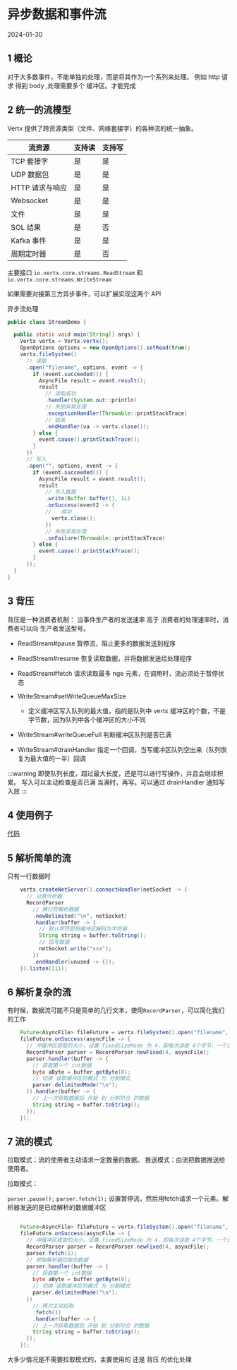 # 异步数据和事件流

2024-01-30

## 1 概论

对于大多数事件，不能单独的处理，而是将其作为一个系列来处理。
例如 http 请求 得到 body ,处理需要多个 缓冲区。才能完成

## 2 统一的流模型

Vertx 提供了跨资源类型（文件、网络套接字）的各种流的统一抽象。

| 流资源          | 支持读 | 支持写 |
| --------------- | ------ | ------ |
| TCP 套接字      | 是     | 是     |
| UDP 数据包      | 是     | 是     |
| HTTP 请求与响应 | 是     | 是     |
| Websocket       | 是     | 是     |
| 文件            | 是     | 是     |
| SOL 结果        | 是     | 否     |
| Kafka 事件      | 是     | 是     |
| 周期定时器      | 是     | 否     |

主要接口 `io.vertx.core.streams.ReadStream` 和 `io.vertx.core.streams.WriteStream`

如果需要对接第三方异步事件，可以扩展实现这两个 API

异步流处理

```java
public class StreamDemo {

  public static void main(String[] args) {
    Vertx vertx = Vertx.vertx();
    OpenOptions options = new OpenOptions().setRead(true);
    vertx.fileSystem()
      // 读取
      .open("filename", options, event -> {
        if (event.succeeded()) {
          AsyncFile result = event.result();
          result
            // 读取成功
            .handler(System.out::println)
            // 失败异常处理
            .exceptionHandler(Throwable::printStackTrace)
            // 结束
            .endHandler(va -> vertx.close());
        } else {
          event.cause().printStackTrace();
        }
      })
      // 写入
      .open("", options, event -> {
        if (event.succeeded()) {
          AsyncFile result = event.result();
          result
            // 写入数据
            .write(Buffer.buffer(), 1L)
            .onSuccess(event2 -> {
            //   成功
              vertx.close();
            })
            // 失败异常处理
            .onFailure(Throwable::printStackTrace)
        } else {
          event.cause().printStackTrace();
        }
      });
  }
}
```

## 3 背压

背压是一种消费者机制： 当事件生产者的发送速率 高于 消费者的处理速率时，消费者可以向 生产者发送型号。

- ReadStream#pause 暂停流，阻止更多的数据发送到程序
- ReadStream#resume 恢复读取数据，并将数据发送给处理程序
- ReadStream#fetch 请求读取最多 nge 元素，在调用时，流必须处于暂停状态

- WriteStream#setWriteQueueMaxSize
  - 定义缓冲区写入队列的最大值，指的是队列中 vertx 缓冲区的个数，不是字节数，因为队列中各个缓冲区的大小不同
- WriteStream#writeQueueFull 判断缓冲区队列是否已满
- WriteStream#drainHandler 指定一个回调，当写缓冲区队列空出来（队列恢复为最大值的一半）回调

:::warning
即使队列长度，超过最大长度，还是可以进行写操作，并且会继续积累。
写入可以主动检查是否已满
当满时，再写。可以通过 drainHandler 通知写入放
:::

## 4 使用例子

[代码](https://github.com/jponge/vertx-in-action/tree/master/chapter4/src/main/java/chapter4/jukebox)

## 5 解析简单的流

只有一行数据时

```java
    vertx.createNetServer().connectHandler(netSocket -> {
      // 记录分析器
      RecordParser
        // 换行符解析数据
        .newDelimited("\n", netSocket)
        .handler(buffer -> {
          // 默认字符即将缓冲区解码为字符串
          String string = buffer.toString();
          // 回写数据
          netSocket.write("xxx");
        })
        .endHandler(unused -> {});
    }).listen(111);
```

## 6 解析复杂的流

有时候，数据流可能不只是简单的几行文本，使用`RecordParser`，可以简化我们的工作

```java
    Future<AsyncFile> fileFuture = vertx.fileSystem().open("filename", new OpenOptions().setRead(true));
    fileFuture.onSuccess(asyncFile -> {
      // 冲缓冲区提取的大小，设置 fixedSizeMode 为 4，即每次读取 4个字节，一个int的大小
      RecordParser parser = RecordParser.newFixed(4, asyncFile);
      parser.handler(buffer -> {
        // 获取第一个 int数据
        byte aByte = buffer.getByte(0);
        // 切换 读取缓冲区的模式 为 分割模式
        parser.delimitedMode("\n");
      }).handler(buffer -> {
        // 上一次获取数据后 开始 到 分割符合 的数据
        String string = buffer.toString();
      });
    });
```

## 7 流的模式

拉取模式：流的使用者主动请求一定数量的数据。
推送模式：由流把数据推送给使用者。

拉取模式：

`parser.pause();`
`parser.fetch(1);`
设置暂停流，然后用fetch请求一个元素。解析器发送的是已经解析的数据缓冲区
```java

    Future<AsyncFile> fileFuture = vertx.fileSystem().open("filename", new OpenOptions().setRead(true));
    fileFuture.onSuccess(asyncFile -> {
      // 冲缓冲区提取的大小，设置 fixedSizeMode 为 4，即每次读取 4个字节，一个int的大小
      RecordParser parser = RecordParser.newFixed(4, asyncFile);
      parser.fetch(1);
      // 获取解析器拉取的数据
      parser.handler(buffer -> {
        // 获取第一个 int数据
        byte aByte = buffer.getByte(0);
        // 切换 读取缓冲区的模式 为 分割模式
        parser.delimitedMode("\n");
      })
        // 再次主动拉取
        .fetch(1)
        .handler(buffer -> {
        // 上一次获取数据后 开始 到 分割符合 的数据
        String string = buffer.toString();
      });
    });
```

大多少情况是不需要拉取模式的，主要使用的 还是 背压 的优化处理